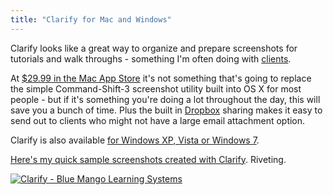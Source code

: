 ```yaml
---
title: "Clarify for Mac and Windows"
---
```

<p>Clarify looks like a great way to organize and prepare screenshots for tutorials and walk throughs - something I'm often doing with <a href="http://lemonproductions.ca">clients</a>.</p>
<div align="center">
</div>
<p>At <a href="http://click.linksynergy.com/fs-bin/stat?id=6PFrOqNV4B8&offerid=146261&type=3&subid=0&tmpid=1826&RD_PARM1=http%253A%252F%252Fitunes.apple.com%252Fca%252Fapp%252Fclarify%252Fid455888980%253Fmt%253D12%2526uo%253D4%2526partnerId%253D30" target="itunes_store">$29.99 in the Mac App Store</a> it's not something that's going to replace the simple Command-Shift-3 screenshot utility built into OS X for most people - but if it's something you're doing a lot throughout the day, this will save you a bunch of time. Plus the built in <a href="http://db.tt/czHe7sK">Dropbox</a> sharing makes it easy to send out to clients who might not have a large email attachment option.</p>
<p>Clarify is also available <a href="http://www.bluemangolearning.com/clarify/download/">for Windows XP, Vista or Windows 7</a>.</p>
<p><a href="http://dl.dropbox.com/u/7872/Screenshots/2011-11-23-13h23m/index.html">Here's my quick sample screenshots created with Clarify</a>. Riveting.</p>
<p><a href="http://click.linksynergy.com/fs-bin/stat?id=6PFrOqNV4B8&offerid=146261&type=3&subid=0&tmpid=1826&RD_PARM1=http%253A%252F%252Fitunes.apple.com%252Fca%252Fapp%252Fclarify%252Fid455888980%253Fmt%253D12%2526uo%253D4%2526partnerId%253D30" target="itunes_store"><img src="http://ax.phobos.apple.com.edgesuite.net/images/web/linkmaker/badge_macappstore-lrg.gif" alt="Clarify - Blue Mango Learning Systems" style="border: 0;"/></a></p>
